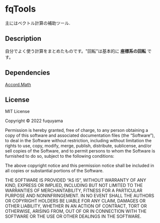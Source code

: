 ﻿# fqTools
主にはベクトル計算の補助ツール.

## Description
自分でよく使う計算をまとめたものです。"回転"は基本的に **座標系の回転** です。

## Dependencies
[Accord.Math](https://github.com/accord-net/framework)

## License
MIT License

Copyright © 2022 fuquyama

Permission is hereby granted, free of charge, to any person obtaining a copy 
of this software and associated documentation files (the “Software”), to deal 
in the Software without restriction, including without limitation the rights 
to use, copy, modify, merge, publish, distribute, sublicense, and/or sell 
copies of the Software, and to permit persons to whom the Software is furnished 
to do so, subject to the following conditions:

The above copyright notice and this permission notice shall be included in all 
copies or substantial portions of the Software.

THE SOFTWARE IS PROVIDED “AS IS”, WITHOUT WARRANTY OF ANY KIND, EXPRESS OR 
IMPLIED, INCLUDING BUT NOT LIMITED TO THE WARRANTIES OF MERCHANTABILITY, 
FITNESS FOR A PARTICULAR PURPOSE AND NONINFRINGEMENT. IN NO EVENT SHALL THE 
AUTHORS OR COPYRIGHT HOLDERS BE LIABLE FOR ANY CLAIM, DAMAGES OR OTHER 
LIABILITY, WHETHER IN AN ACTION OF CONTRACT, TORT OR OTHERWISE, ARISING FROM, 
OUT OF OR IN CONNECTION WITH THE SOFTWARE OR THE USE OR OTHER DEALINGS IN THE 
SOFTWARE.
